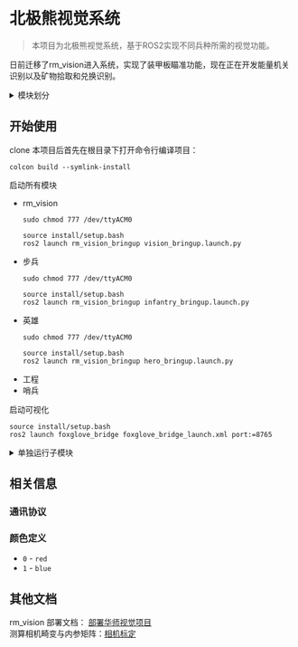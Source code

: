 # 北极熊视觉系统

> 本项目为北极熊视觉系统，基于ROS2实现不同兵种所需的视觉功能。

日前迁移了rm_vision进入系统，实现了装甲板瞄准功能，现在正在开发能量机关识别以及矿物拾取和兑换识别。

<details>
  <summary>模块划分</summary>
  &nbsp;
目前初步将整体系统划分为以下几个模块，各模块分别成为一个节点，通过ROS2节点进行通信：

- [x] 单目相机模块
- [ ] 全景相机模块
- [x] 串口通信模块
- [x] 装甲板识别模块
- [ ] 能量机关识别模块
- [ ] 弹丸识别模块
- [ ] 矿石识别模块
- [ ] 兑换站识别模块
- [ ] 自车状态模块（整合到串口模块中）
- [ ] 目标状态估计模块
- [ ] 车体动作指令模块

</details>

## 开始使用

clone 本项目后首先在根目录下打开命令行编译项目：
```shell
colcon build --symlink-install
```


启动所有模块
- rm_vision
  ```shell
  sudo chmod 777 /dev/ttyACM0

  source install/setup.bash
  ros2 launch rm_vision_bringup vision_bringup.launch.py
  ```
- 步兵
  ```shell
  sudo chmod 777 /dev/ttyACM0

  source install/setup.bash
  ros2 launch rm_vision_bringup infantry_bringup.launch.py
  ```
- 英雄
  ```shell
  sudo chmod 777 /dev/ttyACM0

  source install/setup.bash
  ros2 launch rm_vision_bringup hero_bringup.launch.py
  ```
- 工程
- 哨兵

启动可视化
```shell
source install/setup.bash
ros2 launch foxglove_bridge foxglove_bridge_launch.xml port:=8765
```

<details>
  <summary>单独运行子模块</summary>
  &nbsp;
一般用不上，写在这只为了有时开发要调用 rv 独立模块调试

- 自瞄模块
    ```Shell
    source install/setup.bash
    ros2 launch auto_aim_bringup auto_aim.launch.py 
    ```

- 海康相机模块
    ```Shell
    source install/setup.bash
    ros2 launch hik_camera hik_camera.launch.py
    ```

- 串口模块
    ```Shell
    sudo chmod 777 /dev/ttyACM0

    source install/setup.bash
    ros2 launch rm_serial_driver serial_driver.launch.py
    ```

- 能量机关识别模块
    ```Shell
    source install/setup.bash
    ros2 launch rm_rune_detector rm_rune_detector.launch.py
    ```

</details>

## 相关信息
### 通讯协议

### 颜色定义
- `0` - `red`
- `1` - `blue`

## 其他文档
rm_vision 部署文档： [部署华师视觉项目](https://flowus.cn/lihanchen/share/0d472992-f136-4e0e-856f-89328e99c684) \
测算相机畸变与内参矩阵：[相机标定](https://flowus.cn/lihanchen/share/02a518a0-f1bb-47a5-8313-55f75bab21b5)